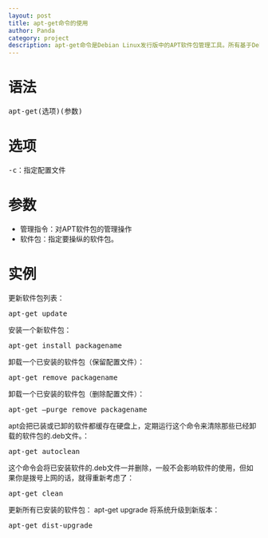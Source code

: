 ```yaml
---
layout: post
title: apt-get命令的使用
author: Panda
category: project
description: apt-get命令是Debian Linux发行版中的APT软件包管理工具。所有基于Debian的发行都使用这个包管理系统。deb包可以把一个应用的文件包在一起，大体就如同Windows上的安装文件。
---
```


# 语法
<pre>
apt-get(选项)(参数)
</pre>

# 选项
<pre>
-c：指定配置文件
</pre>

# 参数
<ul>
<li>管理指令：对APT软件包的管理操作</li>
<li>软件包：指定要操纵的软件包。</li>
</ul>

# 实例
更新软件包列表：
<pre>
apt-get update
</pre>
安装一个新软件包：
<pre>
apt-get install packagename
</pre>
卸载一个已安装的软件包（保留配置文件）：
<pre>
apt-get remove packagename
</pre>
卸载一个已安装的软件包（删除配置文件）：
<pre>
apt-get –purge remove packagename
</pre>
apt会把已装或已卸的软件都缓存在硬盘上，定期运行这个命令来清除那些已经卸载的软件包的.deb文件。：
<pre>
apt-get autoclean
</pre>
这个命令会将已安装软件的.deb文件一并删除，一般不会影响软件的使用，但如果你是拨号上网的话，就得重新考虑了：
<pre>
apt-get clean 
</pre>
更新所有已安装的软件包：
<pe>
apt-get upgrade
</pre>
将系统升级到新版本：
<pre>apt-get dist-upgrade
</pre>


